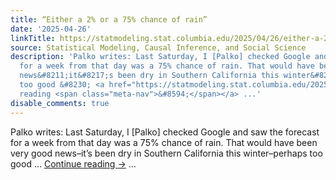 ```yaml
---
title: “Either a 2% or a 75% chance of rain”
date: '2025-04-26'
linkTitle: https://statmodeling.stat.columbia.edu/2025/04/26/either-a-2-or-a-75-chance-of-rain/
source: Statistical Modeling, Causal Inference, and Social Science
description: 'Palko writes: Last Saturday, I [Palko] checked Google and saw the forecast
  for a week from that day was a 75% chance of rain. That would have been very good
  news&#8211;it&#8217;s been dry in Southern California this winter&#8211;perhaps
  too good &#8230; <a href="https://statmodeling.stat.columbia.edu/2025/04/26/either-a-2-or-a-75-chance-of-rain/">Continue
  reading <span class="meta-nav">&#8594;</span></a> ...'
disable_comments: true
---
```

Palko writes: Last Saturday, I [Palko] checked Google and saw the forecast for a week from that day was a 75% chance of rain. That would have been very good news&#8211;it&#8217;s been dry in Southern California this winter&#8211;perhaps too good &#8230; <a href="https://statmodeling.stat.columbia.edu/2025/04/26/either-a-2-or-a-75-chance-of-rain/">Continue reading <span class="meta-nav">&#8594;</span></a> ...